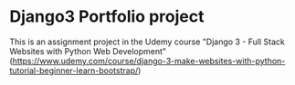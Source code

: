 # Django3 Portfolio project

This is an assignment project in the Udemy course "Django 3 - Full Stack Websites with Python Web Development" (https://www.udemy.com/course/django-3-make-websites-with-python-tutorial-beginner-learn-bootstrap/)
